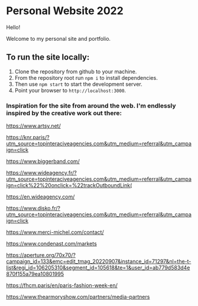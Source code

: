 
# Personal Website 2022
 
Hello! 

Welcome to my personal site and portfolio. 

## To run the site locally: 
1. Clone the repository from github to your machine.
2. From the repository root run `npm i` to install dependencies.
3. Then use `npm start` to start the development server.
4. Point your browser to `http://localhost:3000`.

### Inspiration for the site from around the web. I'm endlessly inspired by the creative work out there: 
https://www.artsy.net/ 

https://knr.paris/?utm_source=topinteraciveagencies.com&utm_medium=referral&utm_campaign=click 

https://www.biggerband.com/ 

https://www.wideagency.fr/?utm_source=topinteraciveagencies.com&utm_medium=referral&utm_campaign=click%22%20onclick=%22trackOutboundLink(

https://en.wideagency.com/

https://www.disko.fr/?utm_source=topinteraciveagencies.com&utm_medium=referral&utm_campaign=click 

https://www.merci-michel.com/contact/ 

https://www.condenast.com/markets 

https://aperture.org/70x70/?campaign_id=133&emc=edit_tmag_20220907&instance_id=71297&nl=the-t-list&regi_id=106205310&segment_id=105618&te=1&user_id=ab779d583d4e870f155a79ea10801995 

https://fhcm.paris/en/paris-fashion-week-en/ 

https://www.thearmoryshow.com/partners/media-partners
